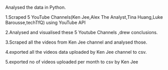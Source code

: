 Analysed the data in Python.

1.Scraped 5 YouTube Channels(Ken Jee,Alex The Analyst,Tina Huang,Luke Barousse,techTfQ) using YouTube API 

2.Analysed and visualised these 5 Youtube Channels ,drew conclusions.

3.Scraped all the videos from Ken Jee channel and analysed those.

4.exported all the videos data uploaded by Ken Jee channel to csv.

5.exported no of  videos uploaded per month to csv by Ken Jee
